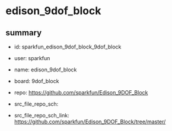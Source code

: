 # edison_9dof_block
 
## summary 
* id: sparkfun_edison_9dof_block_9dof_block
* user: sparkfun
* name: edison_9dof_block
* board: 9dof_block
* repo: https://github.com/sparkfun/Edison_9DOF_Block



* src_file_repo_sch: 
* src_file_repo_sch_link: https://github.com/sparkfun/Edison_9DOF_Block/tree/master/






